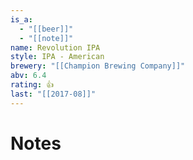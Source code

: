 ```yaml
---
is_a:
  - "[[beer]]"
  - "[[note]]"
name: Revolution IPA
style: IPA - American
brewery: "[[Champion Brewing Company]]"
abv: 6.4
rating: 👍
last: "[[2017-08]]"
---
```

# Notes

